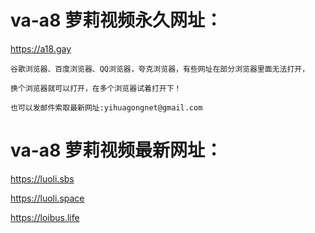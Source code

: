 # va-a8  萝莉视频永久网址：

https://a18.gay

```
谷歌浏览器、百度浏览器、QQ浏览器，夸克浏览器，有些网址在部分浏览器里面无法打开，

换个浏览器就可以打开，在多个浏览器试着打开下！

也可以发邮件索取最新网址:yihuagongnet@gmail.com
```

# va-a8  萝莉视频最新网址：

https://luoli.sbs

https://luoli.space

https://loibus.life

